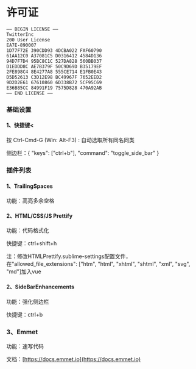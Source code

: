 # 许可证

    —– BEGIN LICENSE —–
    TwitterInc
    200 User License
    EA7E-890007
    1D77F72E 390CDD93 4DCBA022 FAF60790
    61AA12C0 A37081C5 D0316412 4584D136
    94D7F7D4 95BC8C1C 527DA828 560BB037
    D1EDDD8C AE7B379F 50C9D69D B35179EF
    2FE898C4 8E4277A8 555CE714 E1FB0E43
    D5D52613 C3D12E98 BC49967F 7652EED2
    9D2D2E61 67610860 6D338B72 5CF95C69
    E36B85CC 84991F19 7575D828 470A92AB
    —— END LICENSE ——

### 基础设置

#### 1、快捷键<

按 Ctrl-Cmd-G (Win: Alt-F3) : 自动选取所有同名同类

侧边栏：{ "keys": ["ctrl+b"], "command": "toggle_side_bar" }

### 插件列表

#### 1、TrailingSpaces

  功能：高亮多余空格

#### 2、HTML/CSS/JS Prettify

  功能：代码格式化

  快捷键：ctrl+shift+h

注：修改HTMLPrettify.sublime-settings配置文件，在"allowed_file_extensions": ["htm", "html", "xhtml", "shtml", "xml", "svg", "md"]加入vue

#### 2、SideBarEnhancements

功能：强化侧边栏

快捷键：ctrl+b

### 3、Emmet

功能：速写代码

文档：[https://docs.emmet.io](https://docs.emmet.io)